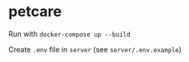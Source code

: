 # petcare

Run with `docker-compose up --build`

Create `.env` file in `server` (see `server/.env.example`)
